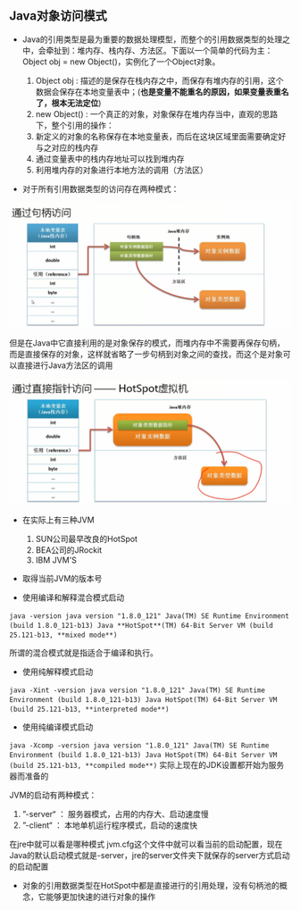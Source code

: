 ## Java对象访问模式

- Java的引用类型是最为重要的数据处理模型，而整个的引用数据类型的处理之中，会牵扯到：堆内存、栈内存、方法区。下面以一个简单的代码为主：
Object obj = new Object()，实例化了一个Object对象。
  1. Object obj : 描述的是保存在栈内存之中，而保存有堆内存的引用，这个数据会保存在本地变量表中；(**也是变量不能重名的原因，如果变量表重名了，根本无法定位**)
  2. new Object() : 一个真正的对象，对象保存在堆内存当中，直观的思路下，整个引用的操作：
  3. 新定义的对象的名称保存在本地变量表，而后在这块区域里面需要确定好与之对应的栈内存
  4. 通过变量表中的栈内存地址可以找到堆内存
  5. 利用堆内存的对象进行本地方法的调用（方法区）
 
- 对于所有引用数据类型的访问存在两种模式：

![](/assets/3021516984164_.pic_hd.jpg)

 但是在Java中它直接利用的是对象保存的模式，而堆内存中不需要再保存句柄，而是直接保存的对象，这样就省略了一步句柄到对象之间的查找，而这个是对象可以直接进行Java方法区的调用
 
![](/assets/3031516984608_.pic_hd.jpg)

- 在实际上有三种JVM
  1. SUN公司最早改良的HotSpot
  2. BEA公司的JRockit
  3. IBM JVM'S
  
- 取得当前JVM的版本号

- 使用编译和解释混合模式启动

` java -version
java version "1.8.0_121"
Java(TM) SE Runtime Environment (build 1.8.0_121-b13)
Java **HotSpot**(TM) 64-Bit Server VM (build 25.121-b13, **mixed mode**) `

所谓的混合模式就是指适合于编译和执行。

- 使用纯解释模式启动

` java -Xint -version
java version "1.8.0_121"
Java(TM) SE Runtime Environment (build 1.8.0_121-b13)
Java HotSpot(TM) 64-Bit Server VM (build 25.121-b13, **interpreted mode**) `

- 使用纯编译模式启动

` java -Xcomp -version
java version "1.8.0_121"
Java(TM) SE Runtime Environment (build 1.8.0_121-b13)
Java HotSpot(TM) 64-Bit Server VM (build 25.121-b13, **compiled mode**) `
实际上现在的JDK设置都开始为服务器而准备的

JVM的启动有两种模式：

1. ”-server“ ： 服务器模式，占用的内存大、启动速度慢
2. ”-client“ ： 本地单机运行程序模式，启动的速度快

在jre中就可以看是哪种模式 jvm.cfg这个文件中就可以看当前的启动配置，现在Java的默认启动模式就是-server，jre的server文件夹下就保存的server方式启动的启动配置

- 对象的引用数据类型在HotSpot中都是直接进行的引用处理，没有句柄池的概念，它能够更加快速的进行对象的操作
